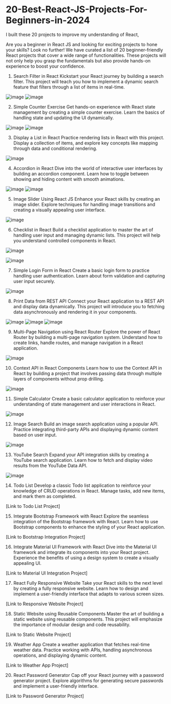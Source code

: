 # 20-Best-React-JS-Projects-For-Beginners-in-2024
I built these 20 projects to improve my understanding of React,

Are you a beginner in React JS and looking for exciting projects to hone your skills? Look no further! We have curated a list of 20 beginner-friendly React projects that cover a wide range of functionalities. These projects will not only help you grasp the fundamentals but also provide hands-on experience to boost your confidence.

1. Search Filter in React
Kickstart your React journey by building a search filter. This project will teach you how to implement a dynamic search feature that filters through a list of items in real-time.


![image](https://github.com/bitlearners/20-Best-React-JS-Projects-For-Beginners-in-2024/assets/81581862/ef73e504-ea10-42b7-8ebc-70d814b12726)
![image](https://github.com/bitlearners/20-Best-React-JS-Projects-For-Beginners-in-2024/assets/81581862/83e74e30-3087-4fec-ad55-170077aa0624)



2. Simple Counter Exercise
Get hands-on experience with React state management by creating a simple counter exercise. Learn the basics of handling state and updating the UI dynamically.

![image](https://github.com/bitlearners/20-Best-React-JS-Projects-For-Beginners-in-2024/assets/81581862/f6462c4e-beb6-41bc-b10a-de68ad170490)
![image](https://github.com/bitlearners/20-Best-React-JS-Projects-For-Beginners-in-2024/assets/81581862/c998eceb-e4a5-4a44-867e-3254444ba482)


3. Display a List in React
Practice rendering lists in React with this project. Display a collection of items, and explore key concepts like mapping through data and conditional rendering.

![image](https://github.com/bitlearners/20-Best-React-JS-Projects-For-Beginners-in-2024/assets/81581862/e2ddd70f-8191-4002-ac4e-6489af62104d)


4. Accordion in React
Dive into the world of interactive user interfaces by building an accordion component. Learn how to toggle between showing and hiding content with smooth animations.

![image](https://github.com/bitlearners/20-Best-React-JS-Projects-For-Beginners-in-2024/assets/81581862/738974c3-bb19-4bd2-9d73-125995579dd6)
![image](https://github.com/bitlearners/20-Best-React-JS-Projects-For-Beginners-in-2024/assets/81581862/2a6e4e55-437e-4461-80de-b264fa319401)


5. Image Slider Using React JS
Enhance your React skills by creating an image slider. Explore techniques for handling image transitions and creating a visually appealing user interface.

![image](https://github.com/bitlearners/20-Best-React-JS-Projects-For-Beginners-in-2024/assets/81581862/c20ffae6-159f-403d-8eef-753ba589f82c)



6. Checklist in React
Build a checklist application to master the art of handling user input and managing dynamic lists. This project will help you understand controlled components in React.

![image](https://github.com/bitlearners/20-Best-React-JS-Projects-For-Beginners-in-2024/assets/81581862/a3f9a67e-218b-43a0-a108-7006b875de67)

![image](https://github.com/bitlearners/20-Best-React-JS-Projects-For-Beginners-in-2024/assets/81581862/b0edcffb-11df-41c9-ab1b-1b96a9982bc1)


7. Simple Login Form in React
Create a basic login form to practice handling user authentication. Learn about form validation and capturing user input securely.


![image](https://github.com/bitlearners/20-Best-React-JS-Projects-For-Beginners-in-2024/assets/81581862/72ff702c-bc0b-4500-bc7f-bbae64eecc31)



8. Print Data from REST API
Connect your React application to a REST API and display data dynamically. This project will introduce you to fetching data asynchronously and rendering it in your components.


![image](https://github.com/bitlearners/20-Best-React-JS-Projects-For-Beginners-in-2024/assets/81581862/f34515ef-8c6c-4446-8aae-aaad97b6eead)
![image](https://github.com/bitlearners/20-Best-React-JS-Projects-For-Beginners-in-2024/assets/81581862/433b19c1-368a-42ee-80ab-1c084a0336c3)
![image](https://github.com/bitlearners/20-Best-React-JS-Projects-For-Beginners-in-2024/assets/81581862/23692f2d-81d5-49e9-806c-ad94be739a84)




9. Multi-Page Navigation using React Router
Explore the power of React Router by building a multi-page navigation system. Understand how to create links, handle routes, and manage navigation in a React application.

![image](https://github.com/bitlearners/20-Best-React-JS-Projects-For-Beginners-in-2024/assets/81581862/5d2d2e7e-379f-4d1e-a479-9c2c8ee59a99)


10. Context API in React Components
Learn how to use the Context API in React by building a project that involves passing data through multiple layers of components without prop drilling.

![image](https://github.com/bitlearners/20-Best-React-JS-Projects-For-Beginners-in-2024/assets/81581862/ad0c2872-7eeb-453f-bbb4-cb91af4afadc)


11. Simple Calculator
Create a basic calculator application to reinforce your understanding of state management and user interactions in React.

![image](https://github.com/bitlearners/20-Best-React-JS-Projects-For-Beginners-in-2024/assets/81581862/315ece03-15b0-403c-b575-ec42dace83cf)


12. Image Search
Build an image search application using a popular API. Practice integrating third-party APIs and displaying dynamic content based on user input.


![image](https://github.com/bitlearners/20-Best-React-JS-Projects-For-Beginners-in-2024/assets/81581862/f23b0925-7a94-4a3b-b979-6ba8545d8783)


13. YouTube Search
Expand your API integration skills by creating a YouTube search application. Learn how to fetch and display video results from the YouTube Data API.

![image](https://github.com/bitlearners/20-Best-React-JS-Projects-For-Beginners-in-2024/assets/81581862/1169fd74-1161-4431-aff9-e9fd8162212d)


14. Todo List
Develop a classic Todo list application to reinforce your knowledge of CRUD operations in React. Manage tasks, add new items, and mark them as completed.

[Link to Todo List Project]

15. Integrate Bootstrap Framework with React
Explore the seamless integration of the Bootstrap framework with React. Learn how to use Bootstrap components to enhance the styling of your React application.

[Link to Bootstrap Integration Project]

16. Integrate Material UI Framework with React
Dive into the Material UI framework and integrate its components into your React project. Experience the benefits of using a design system to create a visually appealing UI.

[Link to Material UI Integration Project]

17. React Fully Responsive Website
Take your React skills to the next level by creating a fully responsive website. Learn how to design and implement a user-friendly interface that adapts to various screen sizes.

[Link to Responsive Website Project]

18. Static Website using Reusable Components
Master the art of building a static website using reusable components. This project will emphasize the importance of modular design and code reusability.

[Link to Static Website Project]

19. Weather App
Create a weather application that fetches real-time weather data. Practice working with APIs, handling asynchronous operations, and displaying dynamic content.

[Link to Weather App Project]

20. React Password Generator
Cap off your React journey with a password generator project. Explore algorithms for generating secure passwords and implement a user-friendly interface.

[Link to Password Generator Project]
